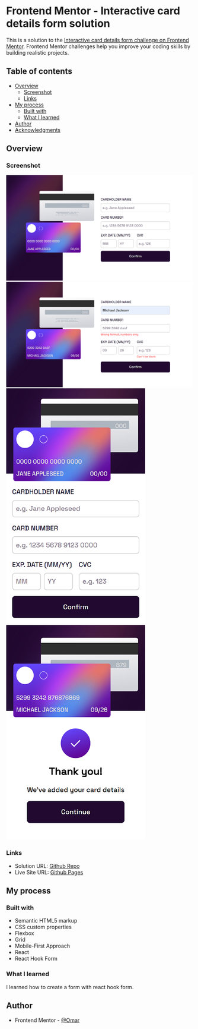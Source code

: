 # Frontend Mentor - Interactive card details form solution

This is a solution to the [Interactive card details form challenge on Frontend Mentor](https://www.frontendmentor.io/challenges/interactive-card-details-form-XpS8cKZDWw). Frontend Mentor challenges help you improve your coding skills by building realistic projects.

## Table of contents

- [Overview](#overview)
  - [Screenshot](#screenshot)
  - [Links](#links)
- [My process](#my-process)
  - [Built with](#built-with)
  - [What I learned](#what-i-learned)
- [Author](#author)
- [Acknowledgments](#acknowledgments)

## Overview

### Screenshot

![Desktop View](./screenshot/screenshot_1.png)
![Desktop View with errors](./screenshot/screenshot_2.png)
![Mobile View](./screenshot/screenshot_3.png)
![Mobile View with thank you](./screenshot/screenshot_4.png)

### Links

- Solution URL: [Github Repo](https://github.com/to-my-learning-path/interactive-card-details-form)
- Live Site URL: [Github Pages](https://to-my-learning-path.github.io/interactive-card-details-form)

## My process

### Built with

- Semantic HTML5 markup
- CSS custom properties
- Flexbox
- Grid
- Mobile-First Approach
- React
- React Hook Form

### What I learned

I learned how to create a form with react hook form.

## Author

- Frontend Mentor - [@Omar](https://www.frontendmentor.io/profile/to-my-learning-path)

